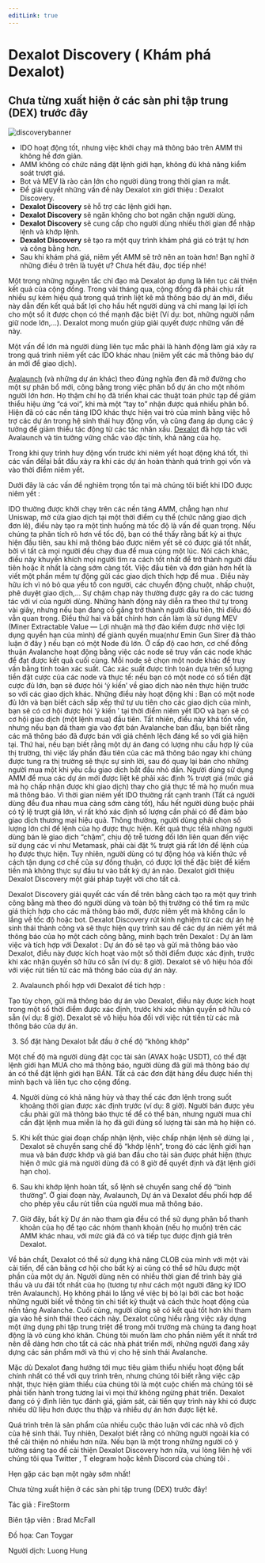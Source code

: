 ```yaml
---
editLink: true
---
```


# Dexalot Discovery ( Khám phá Dexalot)

## Chưa từng xuất hiện ở các sàn phi tập trung (DEX) trước đây

![discoverybanner](/images/discovery/discoverybanner.png)

* IDO hoạt động tốt, nhưng việc khởi chạy mã thông báo trên AMM thì không hề đơn giản.
* AMM không có chức năng đặt lệnh giới hạn, không đủ khả năng kiểm soát trượt giá.
* Bot và MEV là rào cản lớn cho người dùng trong thời gian ra mắt.
* Để giải quyết những vấn đề này Dexalot xin giới thiệu : Dexalot Discovery.
* **Dexalot Discovery** sẽ hỗ trợ các lệnh giới hạn.
* **Dexalot Discovery** sẽ ngăn không cho bot ngăn chặn người dùng.
* **Dexalot Discovery** sẽ cung cấp cho người dùng nhiều thời gian để nhập lệnh và khớp lệnh.
* **Dexalot Discovery** sẽ tạo ra một quy trình khám phá giá có trật tự hơn và công bằng hơn.
* Sau khi khám phá giá, niêm yết AMM sẽ trở nên an toàn hơn!
Bạn nghĩ ở những điều ở trên là tuyệt ư? Chưa hết đâu, đọc tiếp nhé!

Một trong những nguyên tắc chỉ đạo mà Dexalot áp dụng là liên tục cải thiện kết quả của cộng đồng. Trong vài tháng qua, cộng đồng đã phải chịu rất nhiều sự kém hiệu quả trong quá trình liệt kê mã thông báo dự án mới, điều này dẫn đến kết quả bất lợi cho hầu hết người dùng và chỉ mang lại lợi ích cho một số ít được chọn có thế mạnh đặc biệt (Ví dụ: bot, những người nắm giữ node lớn,…). Dexalot mong muốn giúp giải quyết được những vấn đề này.

Một vấn đề lớn mà người dùng liên tục mắc phải là hành động làm giá xảy ra trong quá trình niêm yết các IDO khác nhau (niêm yết các mã thông báo dự án mới để giao dịch).

[Avalaunch](https://avalaunch.app/) (và những dự án khác) theo đúng nghĩa đen đã mở đường cho một sự phân bổ mới, công bằng trong việc phân bổ dự án cho một nhóm người lớn hơn. Họ thậm chí họ đã triển khai các thuật toán phức tạp để giảm thiểu hiệu ứng “cá voi”, khi mà một “tay to” nhận được quá nhiều phân bổ. Hiện đã có các nền tảng IDO khác thực hiện vai trò của mình bằng việc hỗ trợ các dự án trong hệ sinh thái huy động vốn, và cũng đang áp dụng các ý tưởng để giảm thiểu tác động từ các tác nhân xấu. [Dexalot]((https://dexalot.com/)) đã hợp tác với Avalaunch và tin tưởng vững chắc vào đặc tính, khả năng của họ.

Trong khi quy trình huy động vốn trước khi niêm yết hoạt động khá tốt, thì các vấn đềlại bắt đầu xảy ra khi các dự án hoàn thành quá trình gọi vốn và vào thời điểm niêm yết.

Dưới đây là các vấn đề nghiêm trọng tồn tại mà chúng tôi biết khi IDO được niêm yết :

IDO thường được khởi chạy trên các nền tảng AMM, chẳng hạn như Uniswap, mở cửa giao dịch tại một thời điểm cụ thể (chức năng giao dịch đơn lẻ), điều này tạo ra một tình huống mà tốc độ là vấn đề quan trọng.
Nếu chúng ta phân tích rõ hơn về tốc độ, bạn có thể thấy rằng bất kỳ ai thực hiện đầu tiên, sau khi mã thông báo được niêm yết sẽ có được giá tốt nhất, bởi vì tất cả mọi người đều chạy đua để mua cùng một lúc. Nói cách khác, điều này khuyến khích mọi người tìm ra cách tốt nhất để trở thành người đầu tiên hoặc ít nhất là càng sớm càng tốt.
Việc đầu tiên và đơn giản hơn hết là viết một phần mềm tự động gửi các giao dịch thích hợp để mua . Điều này hữu ích vì nó bỏ qua yếu tố con người, các chuyển động chuột, nhấp chuột, phê duyệt giao dịch,… Sự chậm chạp này thường được gây ra do các tương tác với ví của người dùng. Những hành động này diễn ra theo thứ tự trong vài giây, nhưng nếu bạn đang cố gắng trở thành người đầu tiên, thì điều đó vẫn quan trọng.
Điều thứ hai và bất chính hơn cần làm là sử dụng MEV (Miner Extractable Value — Lợi nhuận mà thợ đào kiếm được nhờ việc lợi dụng quyền hạn của mình) để giành quyền mua(như Emin Gun Sirer đã thảo luận ở đây ) nếu bạn có một Node đủ lớn. Ở cấp độ cao hơn, cơ chế đồng thuận Avalanche hoạt động bằng việc các node sẽ truy vấn các node khác để đạt được kết quả cuối cùng. Mỗi node sẽ chọn một node khác để truy vấn bằng tính toán xác suất. Các xác suất được tính toán dựa trên số lượng tiền đặt cược của các node và thực tế: nếu bạn có một node có số tiền đặt cược đủ lớn, bạn sẽ được hỏi ‘ý kiến ​’ về giao dịch nào nên thực hiện trước so với các giao dịch khác.
Những điều này hoạt động khi : Bạn có một node đủ lớn và bạn biết cách sắp xếp thứ tự ưu tiên cho các giao dịch của mình, bạn sẽ có cơ hội được hỏi ‘ý kiến ​​’ tại thời điểm niêm yết IDO và bạn sẽ có cơ hội giao dịch (một lệnh mua) đầu tiên. Tất nhiên, điều này khá tốn vốn, nhưng nếu bạn đã tham gia vào đợt bán Avalanche ban đầu, bạn biết rằng các mã thông báo đã được bán với giá chênh lệch đáng kể so với giá hiện tại. Thứ hai, nếu bạn biết rằng một dự án đang có lượng nhu cầu hợp lý của thị trường, thì việc lấy phần đầu tiên của các mã thông báo ngay khi chúng được tung ra thị trường sẽ thực sự sinh lời, sau đó quay lại bán cho những người mua một khi yêu cầu giao dịch bắt đầu nhỏ dần.
Người dùng sử dụng AMM để mua các dự án mới được liệt kê phải xác định % trượt giá (mức giá mà họ chấp nhận được khi giao dịch) thay cho giá thực tế mà họ muốn mua mã thông báo.
Vì thời gian niêm yết IDO thường rất cạnh tranh (Tất cả người dùng đều đua nhau mua càng sớm càng tốt), hầu hết người dùng buộc phải có tỷ lệ trượt giá lớn, vì rất khó xác định số lượng cần phải có để đảm bảo giao dịch thương mại hiệu quả. Thông thường, người dùng phải chọn số lượng lớn chỉ để lệnh của họ được thực hiện.
Kết quả thực tếlà những người dùng bán lẻ giao dịch “chậm”, chịu độ trễ tương đối lớn liên quan đến việc sử dụng các ví như Metamask, phải cài đặt % trượt giá rất lớn để lệnh của họ được thực hiện. Tuy nhiên, người dùng có tự động hóa và kiến ​​thức về cách tận dụng cơ chế của sự đồng thuận, có được lợi thế đặc biệt để kiếm tiền mà không thực sự đầu tư vào bất kỳ dự án nào.
Dexalot giới thiệu Dexalot Discovery một giải pháp tuyệt vời cho tất cả.

Dexalot Discovery giải quyết các vấn đề trên bằng cách tạo ra một quy trình công bằng mà theo đó người dùng và toàn bộ thị trường có thể tìm ra mức giá thích hợp cho các mã thông báo mới, được niêm yết mà không cần lo lắng về tốc độ hoặc bot.
Dexalot Discovery rút kinh nghiệm từ các dự án hệ sinh thái thành công và sẽ thực hiện quy trình sau để các dự án niêm yết mã thông báo của họ một cách công bằng, minh bạch trên Dexalot :
Dự án làm việc và tích hợp với Dexalot :
Dự án đó sẽ tạo và gửi mã thông báo vào Dexalot, điều này được kích hoạt vào một số thời điểm được xác định, trước khi xác nhận quyền sở hữu có sẵn (ví dụ: 8 giờ). Dexalot sẽ vô hiệu hóa đối với việc rút tiền từ các mã thông báo của dự án này.

2. Avalaunch phối hợp với Dexalot để tích hợp :

Tạo tùy chọn, gửi mã thông báo dự án vào Dexalot, điều này được kích hoạt trong một số thời điểm được xác định, trước khi xác nhận quyền sở hữu có sẵn (ví dụ: 8 giờ). Dexalot sẽ vô hiệu hóa đối với việc rút tiền từ các mã thông báo của dự án.

3. Sổ đặt hàng Dexalot bắt đầu ở chế độ “không khớp”

Một chế độ mà người dùng đặt cọc tài sản (AVAX hoặc USDT), có thể đặt lệnh giới hạn MUA cho mã thông báo, người dùng đã gửi mã thông báo dự án có thể đặt lệnh giới hạn BÁN. Tất cả các đơn đặt hàng đều được hiển thị minh bạch và liên tục cho cộng đồng.

4. Người dùng có khả năng hủy và thay thế các đơn lệnh trong suốt khoảng thời gian được xác định trước (ví dụ: 8 giờ). Người bán được yêu cầu phải gửi mã thông báo thực tế để có thể bán, nhưng người mua chỉ cần đặt lệnh mua miễn là họ đã gửi đúng số lượng tài sản mà họ hiện có.

5. Khi kết thúc giai đoạn chấp nhận lệnh, việc chấp nhận lệnh sẽ dừng lại , Dexalot sẽ chuyển sang chế độ “khớp lệnh”, trong đó các lệnh giới hạn mua và bán được khớp và giá ban đầu cho tài sản được phát hiện (thực hiện ở mức giá mà người dùng đã có 8 giờ để quyết định và đặt lệnh giới hạn cho).

6. Sau khi khớp lệnh hoàn tất, sổ lệnh sẽ chuyển sang chế độ “bình thường”. Ở giai đoạn này, Avalaunch, Dự án và Dexalot đều phối hợp để cho phép yêu cầu rút tiền của người mua mã thông báo.

7. Giờ đây, bất kỳ Dự án nào tham gia đều có thể sử dụng phân bổ thanh khoản của họ để tạo các nhóm thanh khoản (nếu họ muốn) trên các AMM khác nhau, với mức giá đã có và tiếp tục được định giá trên Dexalot.

Về bản chất, Dexalot có thể sử dụng khả năng CLOB của mình với một vài cải tiến, để cân bằng cơ hội cho bất kỳ ai cũng có thể sở hữu được một phần của một dự án. Người dùng nên có nhiều thời gian để trình bày giá thầu và ưu đãi tốt nhất của họ (tương tự như cách một người đăng ký IDO trên Avalaunch). Họ không phải lo lắng về việc bị bỏ lại bởi các bot hoặc những người biết về thông tin chi tiết kỹ thuật và cách thức hoạt động của nền tảng Avalanche. Cuối cùng, người dùng sẽ có kết quả tốt hơn khi tham gia vào hệ sinh thái theo cách này. Dexalot cũng hiểu rằng việc xây dựng một ứng dụng phi tập trung triệt để trong môi trường mà chúng ta đang hoạt động là vô cùng khó khăn. Chúng tôi muốn làm cho phần niêm yết ít nhất trở nên dễ dàng hơn cho tất cả các nhà phát triển mới, những người đang xây dựng các sản phẩm mới và thú vị cho hệ sinh thái Avalanche.

Mặc dù Dexalot đang hướng tới mục tiêu giảm thiểu nhiều hoạt động bất chính nhất có thể với quy trình trên, nhưng chúng tôi biết rằng việc cập nhật, thực hiện giảm thiểu của chúng tôi là một cuộc chiến mà chúng tôi sẽ phải tiến hành trong tương lai vì mọi thứ không ngừng phát triển. Dexalot đang có ý định liên tục đánh giá, giám sát, cải tiến quy trình này khi có được nhiều dữ liệu hơn được thu thập và nhiều dự án hơn được liệt kê.

Quá trình trên là sản phẩm của nhiều cuộc thảo luận với các nhà vô địch của hệ sinh thái. Tuy nhiên, Dexalot biết rằng có những người ngoài kia có thể cải thiện nó nhiều hơn nữa. Nếu bạn là một trong những người có ý tưởng sáng tạo để cải thiện Dexalot Discovery hơn nữa, vui lòng liên hệ với chúng tôi qua Twitter , T elegram hoặc kênh Discord của chúng tôi .

Hẹn gặp các bạn một ngày sớm nhất!

Chưa từng xuất hiện ở các sàn phi tập trung (DEX) trước đây!

Tác giả : FireStorm

Biên tập viên : Brad McFall

Đồ họa: Can Toygar

Người dịch: Luong Hung
